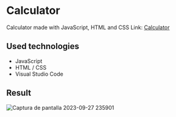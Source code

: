 # Calculator
Calculator made with JavaScript, HTML and CSS
Link: [Calculator](https://calculator-js-acg.netlify.app/)

## Used technologies

- JavaScript
- HTML / CSS
- Visual Studio Code

## Result
![Captura de pantalla 2023-09-27 235901](https://github.com/Alvaroo-CG/Calculator/assets/136039132/17915ea5-2b0b-47cb-a3c2-41b9236c0809)
